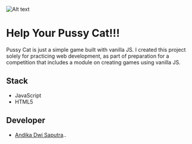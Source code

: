 ![Alt text]('/assets/img/thumbnail.png')

# **Help Your Pussy Cat!!!**

Pussy Cat is just a simple game built with vanilla JS. I created this project solely for practicing web development, as part of preparation for a competition that includes a module on creating games using vanilla JS.

## Stack

- JavaScript
- HTML5

## Developer

- [Andika Dwi Saputra](https://andikss.github.io)..

